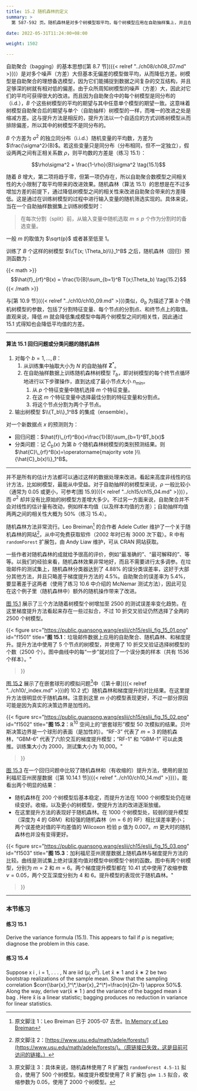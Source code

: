 ```yaml
---
title: 15.2 随机森林的定义
summary: >
  第 587-592 页。随机森林是对多个树模型取平均，每个树模型应用在自助抽样集上，并且在每个分割点计算中随机选取 $m$ 个特征变量。

date: 2022-05-31T11:24:00+08:00

weight: 1502

---
```


自助聚合（bagging）的基本思想([第 8.7 节]({{< relref "../ch08/ch08_07.md" >}})）是对多个噪声（方差）大但基本无偏差的模型做平均，从而降低方差。树模型是自助聚合的理想备选模型，因为它们能捕捉到数据之间复杂的交互结构，并且足够深的树就有相对低的偏差。由于众所周知树模型的噪声（方差）大，因此对它们的平均可获得很大的改进。而且因为自助聚合中的每个树模型是同分布的（i.d.），$B$ 个这些树模型的平均的期望与其中任意单个模型的期望一致。这意味着树模型自助聚合后的期望与单个（自助抽样）树模型的一样，而唯一的改进之处是缩减方差。这与提升方法是相反的，提升方法以一个自适应的方式训练树模型从而排除偏差，所以其中的树模型不是同分布的。

$B$ 个方差为 $\sigma^2$ 的独立同分布（i.i.d.）随机变量的平均数，方差为 $\frac{\sigma^2}{B}$。若这些变量只是同分布（分布相同，但不一定独立），假设两两之间有正相关系数 $\rho$，则平均数的方差是（练习 15.1）：

$$\rho\sigma^2 + \frac{1-\rho}{B}\sigma^2 \tag{15.1}$$

随着 $B$ 增大，第二项将趋于零，但第一项仍存在，所以自助聚合数模型之间相关性的大小限制了取平均带来的改进效果。随机森林（算法 15.1）的思想是在不过多增加方差的前提下，通过降低树模型之间的相关性来改进自助聚合带来的方差降低。这是通过在训练树模型的过程中进行输入变量的随机筛选实现的。具体来说，当在一个自助抽样数据集上训练树模型时：

> 在每次分割（split）前，从输入变量中随机选取 $m\leq p$ 个作为分割时的备选变量。

一般 $m$ 的取值为 $\sqrt{p}$ 或者甚至低至 1。

训练了 $B$ 个这样的树模型 $\\{T(x; \Theta_b)\\}_1^B$ 之后，随机森林（回归）预测函数为：

{{< math >}}
$$\hat{f}_{rf}^B(x) = \frac{1}{B}\sum_{b=1}^B T(x;\Theta_b) \tag{15.2}$$
{{< /math >}}

与[第 10.9 节]({{< relref "../ch10/ch10_09.md" >}})类似，$\Theta_b$ 为描述了第 $b$ 个随机树模型的参数，包括了分割特征变量、每个节点的分割点、和终节点上的取值。直观来说，降低 $m$ 就会降低集成模型中每两个树模型之间的相关性，因此通过 15.1 式得知也会降低平均值的方差。

----------
#### 算法 15.1 回归问题或分类问题的随机森林
1. 对每个 $b = 1,\dots,B$：
   1. 从训练集中抽取大小为 $N$ 的自助抽样 $\mathbf{Z}^*$。
   2. 在自助抽样数据上训练随机森林树模型 $T_b$，即对树模型的每个终节点循环地进行以下步骤操作，直到达成了最小节点大小 $n_\text{min}$。
      1. 从 $p$ 个特征变量中随机选择 $m$ 个特征变量。
      2. 在这 $m$ 个特征变量中选择最佳分割的特征变量和分割点。
      3. 将这个节点分割为两个子节点。
2. 输出树模型 $\\{T_b\\}_1^B$ 的集成（ensemble）。

对一个新数据点 $x$ 的预测则为：
- 回归问题：$\hat{f}\_{rf}^B(x)=\frac{1}{B}\sum_{b=1}^BT_b(x)$
- 分类问题：记 $\hat{C}_b(x)$ 为第 $b$ 个随机森林树模型的类别预测结果。则 $\hat{C}\_{rf}^B(x)=\operatorname{majority vote }\\{\hat{C}_b(x)\\}_1^B$。
----------

并不是所有的估计方法都可以通过这样的数据处理来改进。看起来高度非线性的估计方法，比如树模型，最能从中受益。对于自助抽样的树模型来说，$\rho$ 一般比较小（通常为 0.05 或更小，可参考[图 15.9]({{< relref "../ch15/ch15_04.md" >}})），而 $\sigma^2$ 却并没有比原始的树模型方差增大多少。不过另一方面来说，自助聚合并不会对线性的估计量有改动，例如样本均值（以及样本均值的方差）；自助抽样均值两两之间的相关性大概为 50%（练习 15.4）。

随机森林方法非常流行。Leo Breiman[^1] 的合作者 Adele Cutler 维护了一个关于随机森林的网站[^2]，从中可免费获取软件（2002 年时已有 3000 次下载）。R 中有 `randomForest` 扩展包，由 Andy Liaw 维护，可从 CRAN 网站获取。

一些作者对随机森林的成就给予很高的评价，例如“最准确的”、“最可解释的”、等等。以我们的经验来看，随机森林效果非常地好，而且不需要进行太多调参。在垃圾邮件的测试集上，随机森林分类器达到了 4.88% 的误分类误差率，这好于大部分其他方法，并且只略差于梯度提升方法的 4.5%。自助聚合的误差率为 5.4%，要显著差于这两者（使用了练习 10.6 中介绍的 McNemar 测试方法），因此可见在这个例子里（随机森林中）额外的随机操作带来了改进。

[图 15.1](#figure-f1501) 展示了三个方法随着树模型个树增加至 2500 的测试误差率变化趋势。在这里梯度提升方法看起来存在一些过拟合，不过 10 折交叉验证仍然选择了全两的 2500 个树模型。

{{< figure
  src="https://public.guansong.wang/eslii/ch15/eslii_fig_15_01.png"
  id="f1501"
  title="**图 15.1**：垃圾邮件数据上应用的自助聚合、随机森林、和梯度提升。提升方法中使用了 5 个节点的树模型，并使用了 10 折交叉验证选择树模型的个数（2500 个）。图中曲线中的每“一步”就对应了一个误分类的样本（共有 1536 个样本）。"
>}}

[图 15.2](#figure-f1502) 展示了在嵌套球形的模拟问题[^3]中（[第十章]({{< relref "../ch10/_index.md" >}})的 10.2 式）随机森林和梯度提升的对比结果。在这里提升方法很明显优于随机森林。注意到这里 $m$ 小的模型表现更好，不过一部分原因可能是因为真实的决策边界是加性的。

{{< figure
  src="https://public.guansong.wang/eslii/ch15/eslii_fig_15_02.png"
  id="f1502"
  title="**图 15.2**：$\mathbb{R}^{10}$ 空间上的“嵌套球形”模型 50 次模拟的结果。贝叶斯决策边界是一个球形的表面（是加性的）。“RF-3” 代表了 $m=3$ 的随机森林，“GBM-6” 代表了六阶交互的梯度提升模型；“RF-1” 和 “GBM-1” 可以此类推。训练集大小为 2000，测试集大小为 10,000。"
>}}

[图 15.3](#figure-f1503) 在一个回归问题中比较了随机森林和（有收缩的）提升方法，使用的是加利福尼亚州房屋数据（[第 10.14.1 节]({{< relref "../ch10/ch10_14.md" >}})）。能看出两个明显的结果：
- 随机森林在 200 个树模型后基本稳定，而提升方法在 1000 个树模型处仍在继续变好。收缩，以及更小的树模型，使提升方法的改进逐渐放缓。
- 在这里提升方法的表现好于随机森林。在 1000 个树模型处，较弱的提升模型（深度为 4 的 GBM）和较强的随机森林（$m=6$ 的 RF）相比误差率更小；两个误差绝对值的平均差值的 Wilcoxon 检验 p 值为 0.007。$m$ 更大时的随机森林也并没有变得更好。

{{< figure
  src="https://public.guansong.wang/eslii/ch15/eslii_fig_15_03.png"
  id="f1503"
  title="**图 15.3**：加利福尼亚州房屋数据上随机森林与梯度提升方法的比较。曲线是测试集上绝对误差均值对模型中树模型个树的函数。图中有两个树模型，分别为 $m=2$ 和 $m=6$。两个梯度提升模型都在 10.41 式中使用了收缩参数 $\nu=0.05$，两个交互深度分别为 4 和 6。提升模型的表现优于随机森林。"
>}}

----------
### 本节练习

#### 练习 15.1
Derive the variance formula (15.1). This appears to fail if ρ is
negative; diagnose the problem in this case.

#### 练习 15.4
Suppose x i , i = 1, . . . , N are iid $(\mu,\sigma^2)$. Let x̄ ∗ 1 and x̄ ∗ 2 be two
bootstrap realizations of the sample mean. Show that the sampling correlation
$corr(\bar{x}_1^\*,\bar{x}_2^\*)=\frac{n}{2n-1} \approx 50%$.
Along the way, derive var(x̄ ∗ 1 ) and
the variance of the bagged mean x̄ bag . Here x̄ is a linear statistic; bagging
produces no reduction in variance for linear statistics.


[^1]: 原文脚注 1：Leo Breiman 已于 2005-07 去世。[In Memory of Leo Breiman](https://statistics.berkeley.edu/about/memoriam/memory-leo-breiman)
[^2]: 原文脚注 2：[https://www.usu.edu/math/adele/forests/](https://www.usu.edu/math/adele/forests/)。（原链接已失效，这是目前可访问的链接。）
[^3]: 原文脚注 3：具体来说，随机森林使用了 R 扩展包 `randomForest 4.5-11` 拟合，使用了 500 个树模型。梯度提升模型使用了 R 扩展包 `gbm 1.5` 拟合，收缩参数为 0.05，使用了 2000 个树模型。
